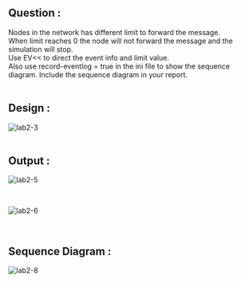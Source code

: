 ## Question :
Nodes in the network has different limit to forward the message.<br> When limit reaches 0 the node will not forward the message and the simulation will stop.<br>
Use EV<< to direct the event info and limit value.<br>
Also use record-eventlog = true in the ini file to show the sequence diagram. Include the sequence diagram in your report.
<br>
<br>
## Design :
![lab2-3](https://github.com/sabrina-mostafa/Computer_Networks/assets/78508655/a8e85bf9-2f58-4535-be44-0b0462a3515d)
</br>
</br>

## Output :
![lab2-5](https://github.com/sabrina-mostafa/Computer_Networks/assets/78508655/a3a81cf2-89b5-4baa-9c24-17058cf4af23)

<br>

![lab2-6](https://github.com/sabrina-mostafa/Computer_Networks/assets/78508655/1f4d0491-f060-4722-94f7-9369e09a7b93)

<br>

## Sequence Diagram :
![lab2-8](https://github.com/sabrina-mostafa/Computer_Networks/assets/78508655/83225846-b938-43a1-bc9c-1813e1ea7cf6)

